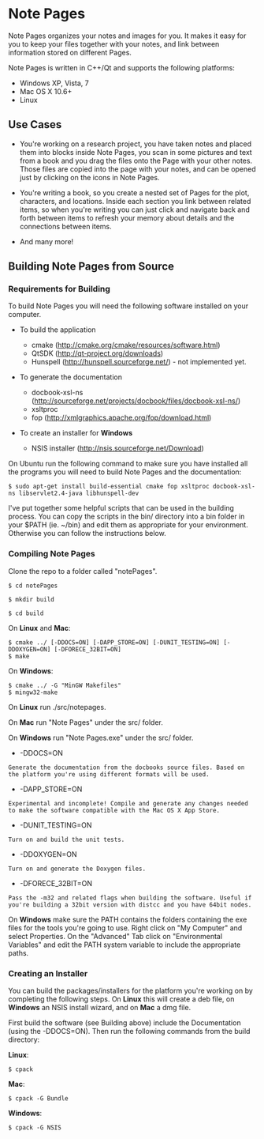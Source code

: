 Note Pages
===========

Note Pages organizes your notes and images for you. It makes it easy for you to keep your files together with your notes, and link between information stored on different Pages.

Note Pages is written in C++/Qt and supports the following platforms:

* Windows XP, Vista, 7
* Mac OS X 10.6+
* Linux

Use Cases
----------

* You're working on a research project, you have taken notes and placed them into blocks inside Note Pages, you scan in some pictures and text from a book and you drag the files onto the Page with your other notes. Those files are copied into the page with your notes, and can be opened just by clicking on the icons in Note Pages.


* You're writing a book, so you create a nested set of Pages for the plot, characters, and locations. Inside each section you link between related items, so when you're writing you can just click and navigate back and forth between items to refresh your memory about details and the connections between items.

* And many more!

Building Note Pages from Source
--------------------------------

### Requirements for Building ###
To build Note Pages you will need the following software installed on your computer.

*   To build the application
    *    cmake (<http://cmake.org/cmake/resources/software.html>)
    *    QtSDK (<http://qt-project.org/downloads>)
    *    Hunspell (<http://hunspell.sourceforge.net/>) - not implemented yet.

*   To generate the documentation
    *    docbook-xsl-ns (<http://sourceforge.net/projects/docbook/files/docbook-xsl-ns/>)
    *    xsltproc
    *    fop (<http://xmlgraphics.apache.org/fop/download.html>)

*   To create an installer for **Windows**
    *   NSIS installer (<http://nsis.sourceforge.net/Download>)

On Ubuntu run the following command to make sure you have installed all the programs you will need to build Note Pages and the documentation:

    $ sudo apt-get install build-essential cmake fop xsltproc docbook-xsl-ns libservlet2.4-java libhunspell-dev

I've put together some helpful scripts that can be used in the building process. You can copy the scripts in the bin/ directory into a bin folder in your $PATH (ie. ~/bin) and edit them as appropriate for your environment. Otherwise you can follow the instructions below.

### Compiling Note Pages ###

Clone the repo to a folder called "notePages".

    $ cd notePages
    
    $ mkdir build
    
    $ cd build

On **Linux** and **Mac**:

    $ cmake ../ [-DDOCS=ON] [-DAPP_STORE=ON] [-DUNIT_TESTING=ON] [-DDOXYGEN=ON] [-DFORECE_32BIT=ON]
    $ make

On **Windows**:
     
    $ cmake ../ -G "MinGW Makefiles"
    $ mingw32-make    

On **Linux** run ./src/notepages. 

On **Mac** run "Note Pages" under the src/ folder. 

On **Windows** run "Note Pages.exe" under the src/ folder.


*    -DDOCS=ON
 
    Generate the documentation from the docbooks source files. Based on the platform you're using different formats will be used.

*    -DAPP_STORE=ON
    
    Experimental and incomplete! Compile and generate any changes needed to make the software compatible with the Mac OS X App Store.

*    -DUNIT_TESTING=ON

    Turn on and build the unit tests.

*    -DDOXYGEN=ON

    Turn on and generate the Doxygen files.

*    -DFORECE_32BIT=ON

    Pass the -m32 and related flags when building the software. Useful if you're building a 32bit version with distcc and you have 64bit nodes.

On **Windows** make sure the PATH contains the folders containing the exe files for the tools you're going to use.
Right click on "My Computer" and select Properties. 
On the "Advanced" Tab click on "Environmental Variables" and edit the PATH system variable to include the appropriate paths.


### Creating an Installer ###

You can build the packages/installers for the platform you're working on by completing the following steps. On **Linux** this will create a deb file, on **Windows** an NSIS install wizard, and on **Mac** a dmg file.

First build the software (see Building above) include the Documentation (using the -DDOCS=ON). Then run the following commands from the build directory:

**Linux**:

    $ cpack

**Mac**:

    $ cpack -G Bundle

**Windows**:

    $ cpack -G NSIS

